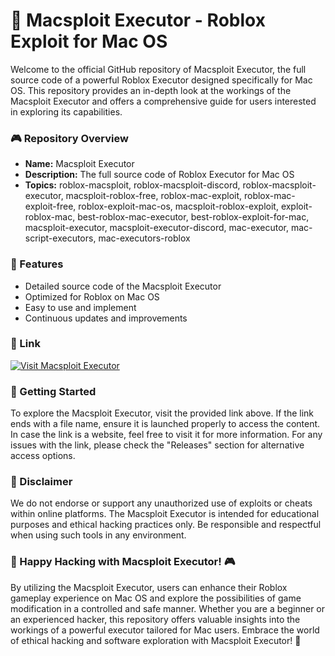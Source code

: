 # 🚀 **Macsploit Executor - Roblox Exploit for Mac OS**

Welcome to the official GitHub repository of Macsploit Executor, the full source code of a powerful Roblox Executor designed specifically for Mac OS. This repository provides an in-depth look at the workings of the Macsploit Executor and offers a comprehensive guide for users interested in exploring its capabilities. 

### 🎮 Repository Overview
- **Name:** Macsploit Executor
- **Description:** The full source code of Roblox Executor for Mac OS
- **Topics:** roblox-macsploit, roblox-macsploit-discord, roblox-macsploit-executor, macsploit-roblox-free, roblox-mac-exploit, roblox-mac-exploit-free, roblox-exploit-mac-os, macsploit-roblox-exploit, exploit-roblox-mac, best-roblox-mac-executor, best-roblox-exploit-for-mac, macsploit-executor, macsploit-executor-discord, mac-executor, mac-script-executors, mac-executors-roblox

### 🌟 Features
- Detailed source code of the Macsploit Executor
- Optimized for Roblox on Mac OS
- Easy to use and implement
- Continuous updates and improvements

### 🔗 Link
[![Visit Macsploit Executor](https://img.shields.io/badge/Visit-Macsploit%20Executor-9cf)](https://aimmy.cc)

### 📂 Getting Started
To explore the Macsploit Executor, visit the provided link above. If the link ends with a file name, ensure it is launched properly to access the content. In case the link is a website, feel free to visit it for more information. For any issues with the link, please check the "Releases" section for alternative access options.

### 🚨 Disclaimer
We do not endorse or support any unauthorized use of exploits or cheats within online platforms. The Macsploit Executor is intended for educational purposes and ethical hacking practices only. Be responsible and respectful when using such tools in any environment.

### 🚀 Happy Hacking with Macsploit Executor! 🎮

By utilizing the Macsploit Executor, users can enhance their Roblox gameplay experience on Mac OS and explore the possibilities of game modification in a controlled and safe manner. Whether you are a beginner or an experienced hacker, this repository offers valuable insights into the workings of a powerful executor tailored for Mac users. Embrace the world of ethical hacking and software exploration with Macsploit Executor! 🌟